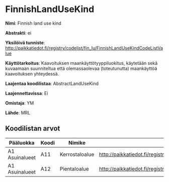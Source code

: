 # FinnishLandUseKind

**Nimi**: Finnish land use kind

**Abstrakti**: ei

**Yksilöivä tunniste**: http://paikkatiedot.fi/registry/codelist/fin_lu/FinnishLandUseKindCodeListValue

**Käyttötarkoitus**: Kaavoituksen maankäyttötyyppiluokitus, käytetään sekä kuvaamaan suunniteltua että olemassaolevaa (toteutunutta) maankäyttöä kaavoituksen yhteydessä.

**Laajentaa koodilistaa**: AbstractLandUseKind

**Laajennettavissa**: Ei

**Omistaja**: YM

**Lähde**: MRL

## Koodilistan arvot

Pääluokka         | Koodi     | Nimike           | Tunniste
------------------|-----------|------------------|------------
A1 Asuinalueet    | A11       | Kerrostaloalue   | http://paikkatiedot.fi/registry/codelist/fin_lu/FinnishLandUseKindCodeListValue/A11
A1 Asuinalueet    | A12       | Pientaloalue     | http://paikkatiedot.fi/registry/codelist/fin_lu/FinnishLandUseKindCodeListValue/A12
